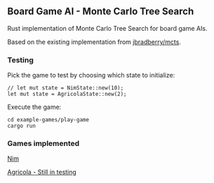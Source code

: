 ## Board Game AI - Monte Carlo Tree Search

Rust implementation of Monte Carlo Tree Search for board game AIs.

Based on the existing implementation from [jbradberry/mcts](https://github.com/jbradberry/mcts).

### Testing

Pick the game to test by choosing which state to initialize:

```
// let mut state = NimState::new(10);
let mut state = AgricolaState::new(2);
```

Execute the game:

```
cd example-games/play-game
cargo run
```

### Games implemented 

[Nim](./example-games/nim)

[Agricola - Still in testing](./example-games/agricola)
